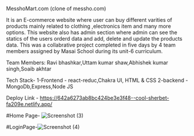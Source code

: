 MesshoMart.com (clone of messho.com)

It is an E-commerce website where user can buy different varities of products mainly related to clothing ,electronics item and many more options. This website also has admin section where admin can see the statics of the users orderd data  and add, delete and update the products data. This was a collabrative project completed in five days by 4 team members assigned by Masai School during its unit-6 curriculum.


Team Members:
Ravi bhashkar,Uttam kumar shaw,Abhishek kumar singh,Soaib akhtar

Tech Stack-
1-Frontend - react-reduc,Chakra UI, HTML & CSS
2-backend - MongoDb,Express,Node JS



Deploy Link - https://642a6273ab8bc424be3e3f48--cool-sherbet-fa209e.netlify.app/



#Home Page-
![Screenshot (3)](https://user-images.githubusercontent.com/107496019/229431236-8d94c6e4-f52b-4415-a992-10a7985a5226.png)


#LoginPage-![Screenshot (4)](https://user-images.githubusercontent.com/107496019/229431317-7e90745a-c06f-4941-b26c-598fb53b7c49.png)
